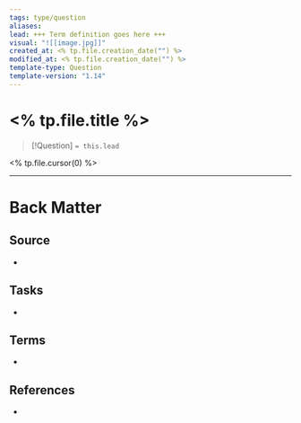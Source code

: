 ```yaml
---
tags: type/question
aliases:
lead: +++ Term definition goes here +++
visual: "![[image.jpg]]"
created_at: <% tp.file.creation_date("") %>
modified_at: <% tp.file.creation_date("") %>
template-type: Question
template-version: "1.14"
---
```

<!--  See "Template Help" below for using properties -->

# <% tp.file.title %>

<!-- Detailed question from short title in front matter -->

> [!Question]
> `= this.lead`

<% tp.file.cursor(0) %>

<!-- Answer the detailed question  -->



---
# Back Matter

## Source
<!-- Always keep a link to the source. --> 
- 

## Tasks
<!-- What remains to be done with this note? --> 
- 

## Terms
<!-- Links to definition pages -->
- 

## References
<!-- Links to pages where the answer is used for -->
- 
